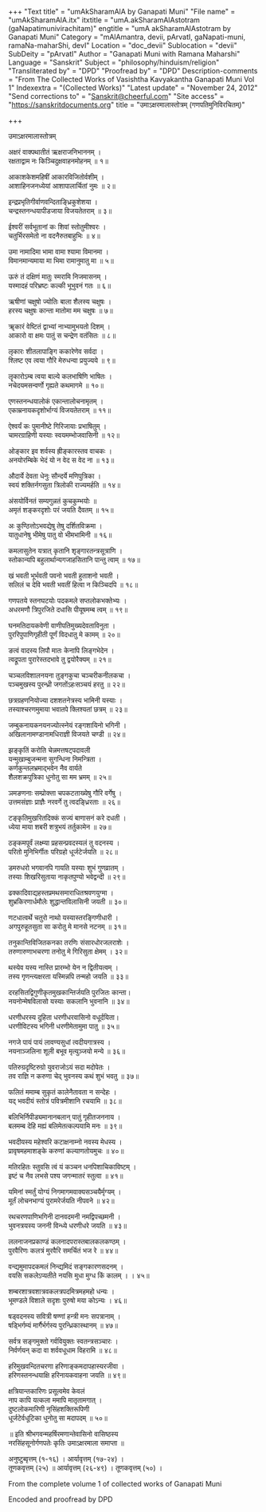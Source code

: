 +++
"Text title" = "umAkSharamAlA by Ganapati Muni"
"File name" = "umAkSharamAlA.itx"
itxtitle = "umA.akSharamAlAstotram (gaNapatimunivirachitam)"
engtitle = "umA akSharamAlAstotram by Ganapati Muni"
Category = "mAlAmantra, devii, pArvatI, gaNapati-muni, ramaNa-maharShi, devI"
Location = "doc_devii"
Sublocation = "devii"
SubDeity = "pArvatI"
Author = "Ganapati Muni with Ramana Maharshi"
Language = "Sanskrit"
Subject = "philosophy/hinduism/religion"
"Transliterated by" = "DPD"
"Proofread by" = "DPD"
Description-comments = "From The Collected Works of Vasishtha Kavyakantha Ganapati Muni Vol 1"
Indexextra = "(Collected Works)"
"Latest update" = "November 24, 2012"
"Send corrections to" = "Sanskrit@cheerful.com"
"Site access" = "https://sanskritdocuments.org"
title = "उमाऽक्षरमालास्तोत्रम् (गणपतिमुनिविरचितम्)"

+++
  
 उमाऽक्षरमालास्तोत्रम्   
  
अक्षरं वाक्पथातीतं ऋक्षराजनिभाननम् ।  
रक्षताद्वाम नः किञ्चिदुक्षवाहनमोहनम् ॥ १॥  
  
आकाशकेशमहिषीं आकारविजितोर्वशीम् ।  
आशाहिनजनध्येयां आशापालार्चितां नुमः ॥ २॥  
  
इन्द्रप्रभृतिगीर्वाणवन्दिताङ्ध्रिकुशेशया ।  
चन्द्रस्तनन्धयापीडजाया विजयतेतराम् ॥ ३॥  
  
ईश्वरीं सर्वभूतानां कः शिवां स्तोतुमीश्वरः ।  
चतुर्भिरसमेतो ना वदनैरुतबाहुभिः ॥ ४॥  
  
उमा नामादिमा भामा वामा श्यामा विमानमा ।  
विमानमान्यमाया मा भिमा रामानुमातु मा ॥ ५॥  
  
ऊरुं तं दक्षिणं मातुः स्मरामि निजमासनम् ।  
यस्मादहं परिभ्रष्टः कल्की भूभुवनं गतः ॥ ६॥  
  
ऋषीणां चक्षुषो ज्योतिः बाला शैलस्य चक्षुषः ।    
हरस्य चक्षुषः कान्ता मातोमा मम चक्षुषः ॥ ७॥  
  
ॠकारं वेष्टितं द्वाभ्यां नाभ्यामुभयतो दिशम् ।  
आकारो वा क्षमः पातुं स चन्द्रेण वतंसितः ॥ ८॥  
  
लृकारः शीतलापाङ्गि ककारेणेव सर्वदा ।  
श्लिष्ट एव त्वया गौरि मेरुधन्वा प्रयुज्यये ॥ ९॥  
  
लॄकारोऽम्ब त्वया बाल्ये कलभाषिणि भाषितः ।  
नचेदयमसन्वर्णो गृह्यते कथमागमे ॥ १०॥  
  
एणस्तनन्धयालोकं एकान्तालोचनामृतम् ।  
एकाम्रनायकदृशोर्भाग्यं विजयतेतराम् ॥ ११॥  
  
ऐश्वर्यं कः पुमानीष्टे गिरिजायाः प्रभाषितुम् ।  
चामरग्राहिणी यस्याः स्वयमम्भोजवासिनी ॥ १२॥  
  
ओङ्कार इव शर्वस्य ह्रीङ्कारस्तव वाचकः ।  
अनयोरम्बिके भेदं यो न वेद स वेद ना ॥ १३॥  
  
औदार्ये देवता धेनुः सौन्दर्ये मणिपुत्रिका ।  
स्वयं शक्तिर्नगसुता त्रिलोकी राज्यमर्हति ॥ १४॥  
  
अंसयोर्विनतं सम्यगुन्नतं कुचकुम्भयोः ॥   
अमृतं शङ्करदृशोः परं जयति दैवतम् ॥ १५॥  
  
अः कुण्ठित्तोऽभवद्येषु तेषु दर्शितविक्रमा ।  
यातुधानेषु भीमेषु पातु वो भीमभामिनी ॥ १६॥  
  
कमलासुतेन यत्रात् कृतानि शृङ्गारतन्त्रसूत्राणि ।  
स्तोकान्यपि बहुलार्थान्यगजाहसितानि पान्तु त्वाम् ॥ १७॥  
  
खं भवती भूर्भवती पवनो भवती हुताशनो भवती ।  
सलिलं च देवि भवती भवतीं हित्वा न किञ्चिदपि ॥ १८॥  
  
गणपतये स्तनघटयोः पदकमले सप्तलोकभक्तेभ्यः ।  
अधरमणौ त्रिपुरजिते दधासि पीयूषमम्ब त्वम् ॥ १९॥  
  
घनमतिदायकवेणी वाणीपतिमुख्यदेवताविनुता ।  
पुररिपुपाणिगृहीती पूर्णं विदधातु मे कामम् ॥ २०॥  
  
ङत्वं वादस्य लिपौ मातः केनापि लिङ्गभेदेन ।  
त्वद्रूपता पुरारेस्तदभावे तु द्वयोरैक्यम् ॥ २१॥  
  
चञ्चलविशालनयना तुङ्गकुचा चञ्चरीकनीलकचा ।  
पञ्चमुखस्य पुरन्ध्री जगतोंऽहःसञ्चयं हरतु ॥ २२॥  
  
छत्रग्रहणनियोज्या दशशतनेत्रस्य भामिनी यस्याः ।  
तस्याश्चरणमुमाया भवातपे क्लिश्यतां छत्रम् ॥ २३॥  
  
जम्बुकनायकनयनज्योत्स्नेयं रङ्गशायिनो भगिनी ।  
अखिलानामण्डानामधिराज्ञी विजयते चण्डी ॥ २४॥  
  
झङ्कृतिं करोति चेन्नमत्तषट्पदावली   
     यन्मुखाम्बुजन्मना सुगन्धिना निमन्त्रिता ।  
कर्णकुन्तलभ्रमाद्भवेन नैव वार्यते   
     शैलशक्रपुत्रिका धुनोतु सा मम भ्रमम् ॥ २५॥  
  
ञमङणनाः सम्प्रोक्त्ता चपकटताख्येषु गौरि वर्गेषु ।  
उत्तमसंज्ञाः प्राज्ञैः नरवर्गे तु त्वदङ्ध्रिरताः ॥ २६॥  
  
टङ्कृतिमुखरितदिक्कं सज्यं बाणासनं करे दधती ।  
ध्येया माया शबरी शत्रुभयं तर्तुकामेन ॥ २७॥  
  
ठङ्कमपूर्वं लक्ष्म्या प्रहसन्प्रवदस्यलं तु वदनस्य ।  
परितो मुनिभिर्गीतः परिग्रहो धूर्जटेर्जयति ॥ २८॥  
  
डमरुधरो भगवानपि गायति यस्याः शुभं गुणव्रातम् ।  
तस्याः शिखरिसुताया नाकृतपुण्यो भवेद्वन्दी ॥ २९॥  
  
ढक्कादिवाद्यहस्तप्रमथसमाराधितश्रवणयुग्मा ।  
शुभ्रकिरणार्धमौलेः शुद्धान्तविलासिनी जयती ॥ ३०॥  
  
णटधात्वर्थे चतुरो नाथो यस्यास्तरङ्गिणीधारी ।  
अगपुरुहूतसुता सा करोतु मे मानसे नटनम् ॥ ३१॥  
  
तनुकान्तिविजितकनका तरणिः संसारधोरजलराशेः ।  
तरुणारुणाभचरणा तनोतु मे गिरिसुता क्षेमम् । ३२॥  
  
थस्येव यस्य नास्ति प्रारम्भो येन न द्वितीयत्वम् ।  
तस्य गृणन्त्यक्षरता यस्मिन्नपि तन्महो जयति ॥ ३३॥  
  
दरहसितद्विगुणीकृतमुखकान्तिर्जयति पुरजितः कान्ता।  
नयनोन्मेषविलासो यस्याः सकलानि भुवनानि ॥ ३४॥  
  
धरणीधरस्य दुहिता धरणीधरवासिनो वधूर्दयिता।  
धरणीविटस्य भगिनी धरणीमेतामुमा पातु ॥ ३५॥  
  
नगजे पायं पायं लावण्यसुधां त्वदीयगात्रस्य ।  
नयनाञ्जलिना शूली बभूव मृत्युञ्जयो मन्ये ॥ ३६॥  
  
पतिरुग्रदृष्टिरुग्रो युवराजोऽयं सदा मदोपेतः ।  
तव राज्ञि न करुणा चेद् भुवनस्य कथं शुभं भवतु ॥ ३७॥  
  
फलितं ममाम्ब सुकृतं कालेनैतावता न सन्देहः ।  
यद् भवदीयं स्तोत्रं पवित्रमीशानि रचयामि ॥ ३८॥  
  
बलिभिर्निपीड्यमानानबलान् पातुं गृहीतजननाय ।  
बलमम्ब देहि मह्यं बलिमेतत्कल्पयामि मनः ॥ ३९॥  
  
भवदीयस्य महेश्वरि कटाक्षनाम्नो नवस्य मेधस्य ।  
प्रावृषमहमाशङ्के करुणां कल्याणतोयमुचः ॥ ४०॥  
  
मतिरहितः स्तुवसि त्वं यं कञ्चन धनपिशाचिकाविष्टम् ।  
इष्टं च नैव लभसे पश्य जगन्मातरं स्तुत्वा ॥ ४१॥  
  
यमिनां स्मर्तुं योग्यं निगमागमवाक्यसञ्चयैर्मृग्यम् ।  
मूर्तं लोचनभाग्यं पुरामरेर्जयति नीपवने ॥ ४२॥  
  
रथचरणपाणिभगिनी दानवदमनी नमद्विपच्छमनी ।  
भुवनत्रयस्य जननी विन्ध्ये धरणीधरे जयति ॥ ४३॥  
  
ललनाजनप्रकाण्डं कलनादपरास्तबालकलकण्ठम् ।  
पुरवैरिणः कलत्रं मुरवैरि समर्चितं भज रे ॥ ४४॥  
  
वन्द्यमुमापदकमलं निन्द्यमिदं सङ्गकारणसदनम् ।  
वयसि सकलेऽप्यतीते नयसि मुधा मुग्ध किं कालम् । । ४५॥  
  
शम्बरशात्रवशात्रवकलत्रपदमित्रमहमहो धन्यः ।  
भूमण्डले विशाले सदृशः पुरुषो मया कोऽन्यः । ४६॥  
  
षड्वदनस्य सवित्री षण्णां हन्त्री मनः सपत्रानाम् ।  
षड्भिर्गम्यं मार्गैर्भर्गस्य पुरन्ध्रिकास्थानम् ॥ ४७॥  
  
सर्वत्र सङ्गमुक्तो गर्ववियुक्तः स्वतन्त्रसञ्चारः ।  
निर्वर्णयन् कदा वा शर्ववधूधाम विहरामि ॥ ४८॥  
  
हरिमुखवन्दितचरणा हरिणाङ्कमदापहास्यरजीवा ।  
हरिणस्तनन्धयाक्षि हरिनायकवाहना जयति ॥ ४९॥  
  
क्षत्रियान्तकारिणः प्रसूत्वमेव केवलं  
     नाप कापि यत्कला ममापि मातृतामगात् ।  
दुष्टलोकमारिणी नृसिंहशक्तिरूपिणी  
     धूर्जटेर्वधूटिका धुनोतु सा मदापदम् ॥ ५०॥  
  
॥   इति श्रीभगवन्महर्षिरमणान्तेवासिनो वासिष्ठस्य  
नरसिंहसूनोर्गणपतेः कृतिः उमाऽक्षरमाला समाप्ता  ॥  
  
अनुष्टुब्वृत्तम्  (१-१६) । आर्यावृत्तम् (१७-२४) ।  
तूणकवृत्तम् (२५) ॥ आर्यावृत्तम्  (२६-४९) । तूणकवृत्तम् (५०) ।  
  
  
From the complete volume 1 of collected works of Ganapati Muni   
  
Encoded and proofread by DPD  
  
